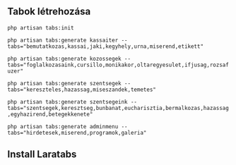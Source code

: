 ## Tabok létrehozása

` php artisan tabs:init ` 

` php artisan tabs:generate kassaiter --tabs="bemutatkozas,kassai,jaki,kegyhely,urna,miserend,etikett" `

` php artisan tabs:generate kozossegek --tabs="foglalkozasaink,cursillo,monikakor,oltaregyesulet,ifjusag,rozsafuzer" `

` php artisan tabs:generate szentsegek --tabs="kereszteles,hazassag,miseszandek,temetes" `

` php artisan tabs:generate szentsegeink --tabs="szentsegek,keresztseg,bunbanat,eucharisztia,bermalkozas,hazassag,egyhazirend,betegekkenete" `

`php artisan tabs:generate adminmenu --tabs="hirdetesek,miserend,programok,galeria"`
## Install Laratabs

